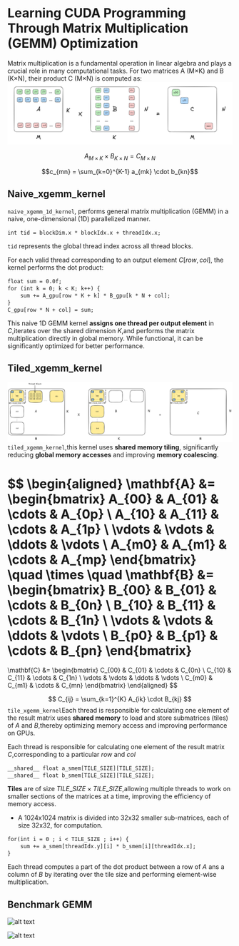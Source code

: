 # Learning CUDA Programming Through Matrix Multiplication (GEMM) Optimization

Matrix multiplication is a fundamental operation in linear algebra and plays a crucial role in many computational tasks. For two matrices A (M×K) and B (K×N), their product C (M×N) is computed as:
![alt text](media/mat_mul.png)

$$A_{M \times K} \times B_{K \times N} = C_{M \times N}$$

$$c_{mn} = \sum_{k=0}^{K-1} a_{mk} \cdot b_{kn}$$

## Naive_xgemm_kernel
``naive_xgemm_1d_kernel``, performs general matrix multiplication (GEMM) in a naive, one-dimensional (1D) parallelized manner.
```
int tid = blockDim.x * blockIdx.x + threadIdx.x;
```
``tid`` represents the global thread index across all thread blocks.

For each valid thread corresponding to an output element $C[row,col]$, the kernel performs the dot product:
```
float sum = 0.0f;
for (int k = 0; k < K; k++) {
    sum += A_gpu[row * K + k] * B_gpu[k * N + col];
}
C_gpu[row * N + col] = sum;
```
This naive 1D GEMM kernel **assigns one thread per output element** in $C$,iterates over the shared dimension $K$,and performs the matrix multiplication directly in global memory. While functional, it can be significantly optimized for better performance.

## Tiled_xgemm_kernel
![alt text](media/tiled_matrix.png)
``tiled_xgemm_kernel``,this kernel uses **shared memory tiling**, significantly reducing **global memory accesses** and improving **memory coalescing**. 

$$
\begin{aligned}
\mathbf{A} &= \begin{bmatrix} 
A_{00} & A_{01} & \cdots & A_{0p} \\
A_{10} & A_{11} & \cdots & A_{1p} \\
\vdots & \vdots & \ddots & \vdots \\
A_{m0} & A_{m1} & \cdots & A_{mp} 
\end{bmatrix} 
\quad \times 
\quad 
\mathbf{B} &= \begin{bmatrix} 
B_{00} & B_{01} & \cdots & B_{0n} \\
B_{10} & B_{11} & \cdots & B_{1n} \\
\vdots & \vdots & \ddots & \vdots \\
B_{p0} & B_{p1} & \cdots & B_{pn} 
\end{bmatrix}
= 
\mathbf{C} &= \begin{bmatrix} 
C_{00} & C_{01} & \cdots & C_{0n} \\
C_{10} & C_{11} & \cdots & C_{1n} \\
\vdots & \vdots & \ddots & \vdots \\
C_{m0} & C_{m1} & \cdots & C_{mn} 
\end{bmatrix}
\end{aligned}
$$

$$
C_{ij} = \sum_{k=1}^{K} A_{ik} \cdot B_{kj}
$$
```tile_xgemm_kernel```Each thread is responsible for calculating one element of the result matrix uses **shared memory** to load and store submatrices (tiles) of $A$ and $B$,thereby optimizing memory access and improving performance on GPUs.

Each thread is responsible for calculating one element of the result matrix $C$,corresponding to a particular $row$ and $col$ 
```
__shared__ float a_smem[TILE_SIZE][TILE_SIZE];
__shared__ float b_smem[TILE_SIZE][TILE_SIZE];
```
**Tiles** are of size $TILE\_SIZE \times TILE\_SIZE$,allowing multiple threads to work on smaller sections of the matrices at a time, improving the efficiency of memory access.

- A 1024x1024 matrix is divided into 32x32 smaller sub-matrices, each of size 32x32, for computation.

```
for(int i = 0 ; i < TILE_SIZE ; i++) {
    sum += a_smem[threadIdx.y][i] * b_smem[i][threadIdx.x];
}
```

Each thread computes a part of the dot product between a row of $A$ ans a column of $B$ by iterating over the tile size and performing element-wise multiplication.
## Benchmark GEMM
![alt text](media/performance_comparison.png)

![alt text](media/relative_performance.png)